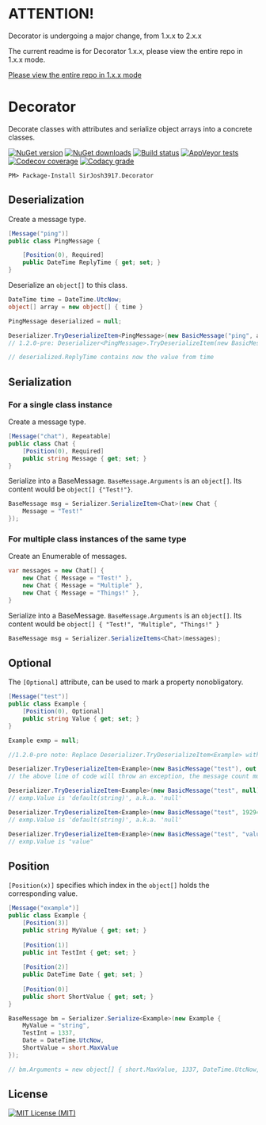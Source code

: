 # ATTENTION!

Decorator is undergoing a major change, from 1.x.x to 2.x.x

The current readme is for Decorator 1.x.x, please view the entire repo in 1.x.x mode.

[Please view the entire repo in 1.x.x mode](https://github.com/SirJosh3917/Decorator/tree/bd3954577be2abbb2e358b1345d73c2d5e1ca4ae)

# Decorator

Decorate classes with attributes and serialize object arrays into a concrete classes.

[![NuGet version][badge_nuget_version]][link_nuget]
[![NuGet downloads][badge_nuget_downloads]][link_nuget]
[![Build status][badge_appveyor_build]][link_appveyor_build]
[![AppVeyor tests][badge_appveyor_tests]][link_appveyor_build]
[![Codecov coverage][badge_codecov]][link_codecov_dashboard]
[![Codacy grade][badge_codacy_grade]][link_codacy_dashboard]

```
PM> Package-Install SirJosh3917.Decorator
```

## Deserialization

Create a message type.

```cs
[Message("ping")]
public class PingMessage {

    [Position(0), Required]
    public DateTime ReplyTime { get; set; }
}
```

Deserialize an `object[]` to this class.

```cs
DateTime time = DateTime.UtcNow;
object[] array = new object[] { time }

PingMessage deserialized = null;

Deserializer.TryDeserializeItem<PingMessage>(new BasicMessage("ping", array), out deserialized);
// 1.2.0-pre: Deserializer<PingMessage>.TryDeserializeItem(new BasicMessage("ping", array), out deserialized);

// deserialized.ReplyTime contains now the value from time
```

## Serialization

### For a single class instance

Create a message type.
```cs
[Message("chat"), Repeatable]
public class Chat {
    [Position(0), Required]
    public string Message { get; set; }
}
```


Serialize into a BaseMessage. ``BaseMessage.Arguments`` is an ``object[]``. Its content would be ``object[] {"Test!"}``.

```cs
BaseMessage msg = Serializer.SerializeItem<Chat>(new Chat {
    Message = "Test!"
});
```

### For multiple class instances of the same type

Create an Enumerable of messages.
```cs
var messages = new Chat[] {
    new Chat { Message = "Test!" },
    new Chat { Message = "Multiple" },
    new Chat { Message = "Things!" },
}
```

Serialize into a BaseMessage. ``BaseMessage.Arguments`` is an ``object[]``. Its content would be ``object[] { "Test!", "Multiple", "Things!" }``

```cs
BaseMessage msg = Serializer.SerializeItems<Chat>(messages);
```

## Optional

The `[Optional]` attribute, can be used to mark a property nonobligatory.

```cs
[Message("test")]
public class Example {
    [Position(0), Optional]
    public string Value { get; set; }
}

Example exmp = null;

//1.2.0-pre note: Replace Deserializer.TryDeserializeItem<Example> with Deserializer<Example>.TryDeserializeItem

Deserializer.TryDeserializeItem<Example>(new BasicMessage("test"), out exmp);
// the above line of code will throw an exception, the message count must be 1

Deserializer.TryDeserializeItem<Example>(new BasicMessage("test", null), out exmp);
// exmp.Value is 'default(string)', a.k.a. 'null'

Deserializer.TryDeserializeItem<Example>(new BasicMessage("test", 1929495), out exmp);
// exmp.Value is 'default(string)', a.k.a. 'null'

Deserializer.TryDeserializeItem<Example>(new BasicMessage("test", "value"), out exmp);
// exmp.Value is "value"
```

## Position

`[Position(x)]` specifies which index in the `object[]` holds the corresponding value.

```cs
[Message("example")]
public class Example {
    [Position(3)]
    public string MyValue { get; set; }
    
    [Position(1)]
    public int TestInt { get; set; }
    
    [Position(2)]
    public DateTime Date { get; set; }
    
    [Position(0)]
    public short ShortValue { get; set; }
}

BaseMessage bm = Serializer.Serialize<Example>(new Example {
    MyValue = "string",
    TestInt = 1337,
    Date = DateTime.UtcNow,
    ShortValue = short.MaxValue
});

// bm.Arguments = new object[] { short.MaxValue, 1337, DateTime.UtcNow, "string" };
```

## License


[![MIT License (MIT)][badge_license]][link_license]

[badge_nuget_version]: https://img.shields.io/nuget/v/SirJosh3917.Decorator.svg
[badge_nuget_downloads]: https://img.shields.io/nuget/dt/SirJosh3917.Decorator.svg
[badge_appveyor_build]: https://ci.appveyor.com/api/projects/status/6ooio3rqlsbhs1q2?svg=true
[badge_appveyor_tests]: https://img.shields.io/appveyor/tests/SirJosh3917/Decorator/master.svg
[badge_codacy_grade]: https://api.codacy.com/project/badge/Grade/43061e7f10a04bfd8dd91f185fc1303a
[badge_codecov]: https://img.shields.io/codecov/c/github/SirJosh3917/Decorator.svg
[badge_license]: https://img.shields.io/github/license/SirJosh3917/Decorator.svg

[link_nuget]: https://www.nuget.org/packages/SirJosh3917.Decorator/
[link_appveyor_build]: https://ci.appveyor.com/project/SirJosh3917/Decorator
[link_codacy_dashboard]: https://app.codacy.com/project/SirJosh3917/Decorator/dashboard
[link_codecov_dashboard]: https://codecov.io/gh/SirJosh3917/Decorator
[link_license]: ./LICENSE